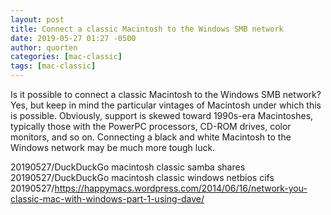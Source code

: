 ```yaml
---
layout: post
title: Connect a classic Macintosh to the Windows SMB network
date: 2019-05-27 01:27 -0500
author: quorten
categories: [mac-classic]
tags: [mac-classic]
---
```


Is it possible to connect a classic Macintosh to the Windows SMB
network?  Yes, but keep in mind the particular vintages of Macintosh
under which this is possible.  Obviously, support is skewed toward
1990s-era Macintoshes, typically those with the PowerPC processors,
CD-ROM drives, color monitors, and so on.  Connecting a black and
white Macintosh to the Windows network may be much more tough luck.

20190527/DuckDuckGo macintosh classic samba shares  
20190527/DuckDuckGo macintosh classic windows netbios cifs  
20190527/https://happymacs.wordpress.com/2014/06/16/network-you-classic-mac-with-windows-part-1-using-dave/
